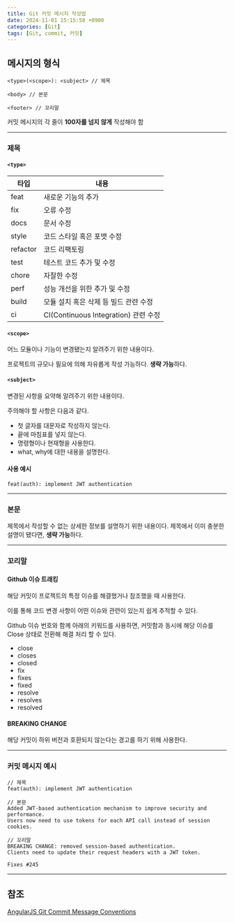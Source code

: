 ```yaml
---
title: Git 커밋 메시지 작성법
date: 2024-11-01 15:15:58 +0900
categories: [Git]
tags: [Git, commit, 커밋]
---
```


## **메시지의 형식**

```
<type>(<scope>): <subject> // 제목

<body> // 본문

<footer> // 꼬리말
```

커밋 메시지의 각 줄이 **100자를 넘지 않게** 작성해야 함

---

### **제목**

#### **`<type>`**

| 타입     | 내용                                  |
| -------- | ------------------------------------- |
| feat     | 새로운 기능의 추가                    |
| fix      | 오류 수정                             |
| docs     | 문서 수정                             |
| style    | 코드 스타일 혹은 포맷 수정            |
| refactor | 코드 리팩토링                         |
| test     | 테스트 코드 추가 및 수정              |
| chore    | 자잘한 수정                           |
| perf     | 성능 개선을 위한 추가 및 수정         |
| build    | 모듈 설치 혹은 삭제 등 빌드 관련 수정 |
| ci       | CI(Continuous Integration) 관련 수정  |

#### **`<scope>`**

어느 모듈이나 기능이 변경됐는지 알려주기 위한 내용이다.

프로젝트의 규모나 필요에 의해 자유롭게 작성 가능하다.
**생략 가능**하다.

#### **`<subject>`**

변경된 사항을 요약해 알려주기 위한 내용이다.

주의해야 할 사항은 다음과 같다.

- 첫 글자를 대문자로 작성하지 않는다.
- 끝에 마침표를 넣지 않는다.
- 명령형이나 현재형을 사용한다.
- what, why에 대한 내용을 설명한다.

#### **사용 예시**
`feat(auth): implement JWT authentication`

---

### **본문**

제목에서 작성할 수 없는 상세한 정보를 설명하기 위한 내용이다.
제목에서 이미 충분한 설명이 됐다면, **생략 가능**하다.

---

### **꼬리말**

#### **Github 이슈 트래킹**

해당 커밋이 프로젝트의 특정 이슈를 해결했거나 참조했을 때 사용한다.

이를 통해 코드 변경 사항이 어떤 이슈와 관련이 있는지 쉽게 추적할 수 있다.

Github 이슈 번호와 함께 아래의 키워드를 사용하면, 커밋함과 동시에 해당 이슈를 Close 상태로 전환해 해결 처리 할 수 있다.

- close
- closes
- closed
- fix
- fixes
- fixed
- resolve
- resolves
- resolved

#### **BREAKING CHANGE**

해당 커밋이 하위 버전과 호환되지 않는다는 경고를 하기 위해 사용한다.

---

### **커밋 메시지 예시**

```
// 제목
feat(auth): implement JWT authentication

// 본문
Added JWT-based authentication mechanism to improve security and performance. 
Users now need to use tokens for each API call instead of session cookies.

// 꼬리말
BREAKING CHANGE: removed session-based authentication.
Clients need to update their request headers with a JWT token.

Fixes #245
```

---

## **참조**
[AngularJS Git Commit Message Conventions](https://gist.github.com/stephenparish/9941e89d80e2bc58a153)
